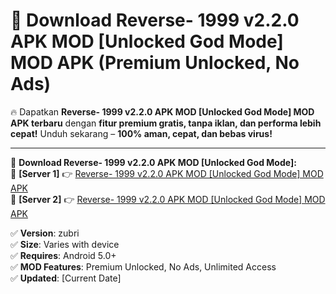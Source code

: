 # 🚀 Download Reverse- 1999 v2.2.0 APK   MOD [Unlocked God Mode] MOD APK (Premium Unlocked, No Ads)  

🔥 Dapatkan **Reverse- 1999 v2.2.0 APK   MOD [Unlocked God Mode] MOD APK terbaru** dengan **fitur premium gratis, tanpa iklan, dan performa lebih cepat!** Unduh sekarang – **100% aman, cepat, dan bebas virus!**  

---


🔽 **Download Reverse- 1999 v2.2.0 APK   MOD [Unlocked God Mode]:**  
🔹 **[Server 1]** 👉 [Reverse- 1999 v2.2.0 APK   MOD [Unlocked God Mode] MOD APK](https://apkcomod.com?title=Reverse-_1999_v2.2.0_APK___MOD_[Unlocked_God_Mode])  
🔹 **[Server 2]** 👉 [Reverse- 1999 v2.2.0 APK   MOD [Unlocked God Mode] MOD APK](https://apkcomod.com?title=Reverse-_1999_v2.2.0_APK___MOD_[Unlocked_God_Mode])  


✅ **Version**: zubri  
✅ **Size**: Varies with device  
✅ **Requires**: Android 5.0+  
✅ **MOD Features**: Premium Unlocked, No Ads, Unlimited Access  
✅ **Updated**: [Current Date]  